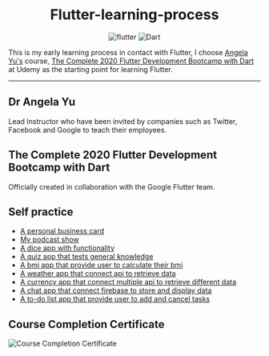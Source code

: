 # <div align="center">Flutter-learning-process</div>

<div align="center">
  
![flutter](https://img.shields.io/badge/Flutter-Framework-green?logo=flutter)
![Dart](https://img.shields.io/badge/Dart-Language-blue?logo=dart)

</div>

This is my early learning process in contact with Flutter, I choose [Angela Yu's](https://www.udemy.com/user/4b4368a3-b5c8-4529-aa65-2056ec31f37e/) course, [The Complete 2020 Flutter Development Bootcamp with Dart](https://www.udemy.com/course/flutter-bootcamp-with-dart/#instructor-1) at Udemy as the starting point for learning Flutter.

***


## Dr Angela Yu

Lead Instructor who have been invited by companies such as Twitter, Facebook and Google to teach their employees.


## The Complete 2020 Flutter Development Bootcamp with Dart

Officially created in collaboration with the Google Flutter team.


## Self practice

* [A personal business card](https://github.com/roger7904/Flutter-learning-process/tree/main/mycard_flutter)
* [My podcast show](https://github.com/roger7904/Flutter-learning-process/tree/main/mypodcast_flutter)
* [A dice app with functionality](https://github.com/roger7904/Flutter-learning-process/tree/main/dice_flutter)
* [A quiz app that tests general knowledge](https://github.com/roger7904/Flutter-learning-process/tree/main/quiz_flutter)
* [A bmi app that provide user to calculate their bmi](https://github.com/roger7904/Flutter-learning-process/tree/main/bmi_flutter)
* [A weather app that connect api to retrieve data](https://github.com/roger7904/Flutter-learning-process/tree/main/flutter_weatherapi)
* [A currency app that connect multiple api to retrieve different data](https://github.com/roger7904/Flutter-learning-process/tree/main/flutter_coinrate_transfer)
* [A chat app that connect firebase to store and display data](https://github.com/roger7904/Flutter-learning-process/tree/main/chat_flutter)
* [A to-do list app that provide user to add and cancel tasks](https://github.com/roger7904/Flutter-learning-process/tree/main/todo_flutter)

## Course Completion Certificate

![Course Completion Certificate]()
